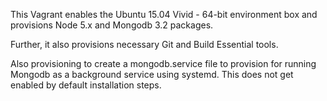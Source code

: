 This Vagrant enables the Ubuntu 15.04 Vivid - 64-bit environment box and provisions Node 5.x and Mongodb 3.2 packages.

Further, it also provisions necessary Git and Build Essential tools.

Also provisioning to create a mongodb.service file to provision for running Mongodb as a background service using systemd. This does not get enabled by default installation steps.
